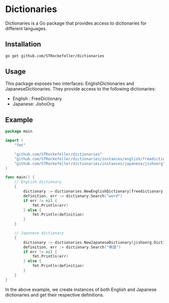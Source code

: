 # Dictionaries

Dictionaries is a Go package that provides access to dictionaries for different languages.

## Installation

``` bash
go get github.com/STRockefeller/dictionaries
```

## Usage

This package exposes two interfaces: EnglishDictionaries and JapaneseDictionaries. They provide access to the following dictionaries:

* English : FreeDictionary
* Japanese: JishoOrg

## Example

```go
package main

import (
	"fmt"

	"github.com/STRockefeller/dictionaries"
	"github.com/STRockefeller/dictionaries/instances/english/freedictionary"
	"github.com/STRockefeller/dictionaries/instances/japanese/jishoorg"
)

func main() {
	// English dictionary
	{
		dictionary := dictionaries.NewEnglishDictionary[freedictionary.Dictionary]()
		definition, err := dictionary.Search("word")
		if err != nil {
			fmt.Println(err)
		} else {
			fmt.Println(definition)
		}
	}

	// Japanese dictionary
	{
		dictionary := dictionaries.NewJapaneseDictionary[jishoorg.Dictionary]()
		definition, err := dictionary.Search("単語")
		if err != nil {
			fmt.Println(err)
		} else {
			fmt.Println(definition)
		}
	}
}

```

In the above example, we create instances of both English and Japanese dictionaries and get their respective definitions.
